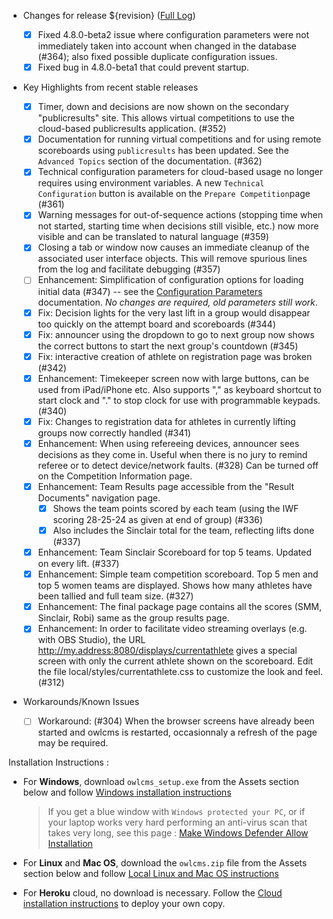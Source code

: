 * Changes for release ${revision}  ([Full Log](https://github.com/jflamy/owlcms4/issues?utf8=%E2%9C%93&q=is%3Aclosed+is%3Aissue+project%3Ajflamy%2Fowlcms4%2F1+))
   * [x] Fixed 4.8.0-beta2 issue where configuration parameters were not immediately taken into account when changed in the database (#364); also fixed possible duplicate configuration issues.
   * [x] Fixed bug in 4.8.0-beta1 that could prevent startup.
* Key Highlights from recent stable releases
   * [x] Timer, down and decisions are now shown on the secondary "publicresults" site.  This allows virtual competitions to use the cloud-based publicresults application. (#352)
   * [x] Documentation for running virtual competitions and for using remote scoreboards using `publicresults` has been updated.  See the `Advanced Topics` section of the documentation. (#362)
   * [x] Technical configuration parameters for cloud-based usage no longer requires using environment variables.  A new `Technical Configuration` button is available on the `Prepare Competition`page (#361)
   * [x] Warning messages for out-of-sequence actions (stopping time when not started, starting time when decisions still visible, etc.) now more visible and can be translated to natural language (#359)
   * [x] Closing a tab or window now causes an immediate cleanup of the associated user interface objects. This will remove spurious lines from the log and facilitate debugging (#357)
   * [ ] Enhancement: Simplification of configuration options for loading initial data (#347) -- see the [Configuration Parameters](https://jflamy-dev.github.io/owlcms4-prerelease/#/Configuration.md) documentation. *No changes are required, old parameters still work*.
   * [x] Fix: Decision lights for the very last lift in a group would disappear too quickly on the attempt board and scoreboards (#344)
   * [x] Fix: announcer using the dropdown to go to next group now shows the correct buttons to start the next group's countdown (#345)
   * [x] Fix: interactive creation of athlete on registration page was broken (#342)
   * [x] Enhancement: Timekeeper screen now with large buttons, can be used from iPad/iPhone etc.  Also supports "," as keyboard shortcut to start clock and "." to stop clock for use with programmable keypads. (#340) 
   * [x] Fix: Changes to registration data for athletes in currently lifting groups now correctly handled (#341)
   * [x] Enhancement: When using refereeing devices, announcer sees decisions as they come in. Useful when there is no jury to remind referee or to detect device/network faults. (#328)  Can be turned off on the Competition Information page.
   * [x] Enhancement: Team Results page accessible from the "Result Documents" navigation page. 
     * [x] Shows the team points scored by each team (using the IWF scoring 28-25-24 as given at end of group) (#336)   
     * [x] Also includes the Sinclair total for the team, reflecting lifts done (#337)
   * [x] Enhancement: Team Sinclair Scoreboard for top 5 teams.  Updated on every lift. (#337)
   * [x] Enhancement: Simple team competition scoreboard.  Top 5 men and top 5 women teams are displayed. Shows how many athletes have been tallied and full team size. (#327)
   * [x] Enhancement: The final package page contains all the scores (SMM, Sinclair, Robi) same as the group results page.
   * [x] Enhancement: In order to facilitate video streaming overlays (e.g. with OBS Studio), the URL http://my.address:8080/displays/currentathlete gives a special screen with only the current athlete shown on the scoreboard.  Edit the file local/styles/currentathlete.css to customize the look and feel. (#312)
* Workarounds/Known Issues
  
  - [ ] Workaround: (#304) When the browser screens have already been started and owlcms is restarted,  occasionnaly a refresh of the page may be required.

Installation Instructions :
  - For **Windows**, download `owlcms_setup.exe` from the Assets section below and follow [Windows installation instructions](https://jflamy.github.io/owlcms4/#/LocalWindowsSetup.md) 
    
    > If you get a blue window with `Windows protected your PC`, or if your laptop works very hard performing an anti-virus scan that takes very long, see this page : [Make Windows Defender Allow Installation](https://jflamy.github.io/owlcms4/#/DefenderOff)
  - For **Linux** and **Mac OS**, download the `owlcms.zip` file from the Assets section below and follow [Local Linux and Mac OS instructions](https://jflamy.github.io/owlcms4/#/LocalLinuxMacSetup.md) 
  - For **Heroku** cloud, no download is necessary. Follow the [Cloud installation instructions](https://jflamy.github.io/owlcms4/#/Heroku.md) to deploy your own copy.

